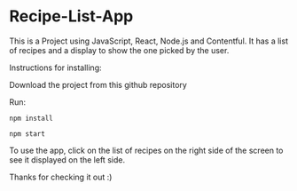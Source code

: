 # Recipe-List-App

This is a Project using JavaScript, React, Node.js and Contentful. 
It has a list of recipes and a display to show the one picked by the user.

Instructions for installing: 

Download the project from this github repository

Run:
```
npm install

npm start
```

To use the app, click on the list of recipes on the right side of the screen to see it displayed on the left side.

Thanks for checking it out :)
